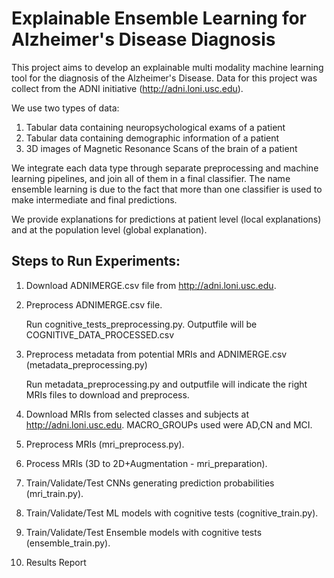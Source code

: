 # Explainable Ensemble Learning for Alzheimer's Disease Diagnosis

This project aims to develop an explainable multi modality machine learning tool for the diagnosis of the Alzheimer's Disease.
Data for this project was collect from the ADNI initiative (http://adni.loni.usc.edu).

We use two types of data:

1. Tabular data containing neuropsychological exams of a patient
2. Tabular data containing demographic information of a patient
3. 3D images of Magnetic Resonance Scans of the brain of a patient

We integrate each data type through separate preprocessing and machine learning pipelines, and join all of them in a final classifier. The name ensemble learning is due to the fact that more than one classifier is used to make intermediate and final predictions. 

We provide explanations for predictions at patient level (local explanations) and at the population level (global explanation).




## Steps to Run Experiments:

1. Download ADNIMERGE.csv file from http://adni.loni.usc.edu.
2. Preprocess ADNIMERGE.csv file.

    Run cognitive_tests_preprocessing.py. Outputfile will be COGNITIVE_DATA_PROCESSED.csv

3. Preprocess metadata from potential MRIs and ADNIMERGE.csv (metadata_preprocessing.py)
    
    Run metadata_preprocessing.py and outputfile will indicate the right MRIs files to download and preprocess.

<!-- 3. Select diagnosis classes of interest (AD,CN,MCI) (subject_preprocess.py). -->

4. Download MRIs from selected classes and subjects at http://adni.loni.usc.edu. MACRO_GROUPs used were AD,CN and MCI.

5. Preprocess MRIs (mri_preprocess.py).

6. Process MRIs (3D to 2D+Augmentation - mri_preparation).

7. Train/Validate/Test CNNs generating prediction probabilities (mri_train.py).

8. Train/Validate/Test ML models with cognitive tests (cognitive_train.py).

8. Train/Validate/Test Ensemble models with cognitive tests (ensemble_train.py).

10. Results Report


